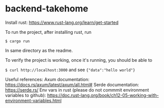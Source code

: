 # backend-takehome

Install rust: https://www.rust-lang.org/learn/get-started

To run the project, after installing rust, run 

`$ cargo run`

In same directory as the readme. 

To verify the project is working, once it's running, you should be able to

`$ curl http://localhost:3000` and see `{"data":"hello world"}`

Useful references:
Axum documentation: https://docs.rs/axum/latest/axum/all.html#
Serde documentation: https://serde.rs/
Env vars in rust (please do not commmit environment variables to github): https://doc.rust-lang.org/book/ch12-05-working-with-environment-variables.html

